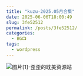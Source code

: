 ```yaml
---
title: "kuzu-2025.05月合集"
date: 2025-06-06T18:00:49
slug: 3fe52512
permalink: /posts/3fe52512/
categories:
  - BG📺
tags:
  - wordpress
---
```


![图片[1]-歪歪的耽美资源站](/images/wp/3fe52512-ee7297d6.jpg)
